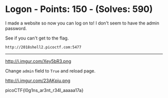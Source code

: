 # Logon - Points: 150 - (Solves: 590)

I made a website so now you can log on to! I don't seem to have the
admin password.

See if you can't get to the flag.

    http://2018shell2.picoctf.com:5477

---

http://i.imgur.com/Xey5bR3.png

Change `admin` field to `True` and reload page.

http://i.imgur.com/23AKpiu.png

picoCTF{l0g1ns_ar3nt_r34l_aaaaa17a}

